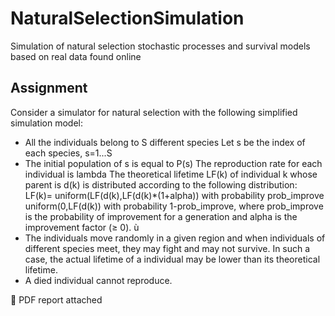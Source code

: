 # NaturalSelectionSimulation
Simulation of natural selection stochastic processes and survival models based on real data found online

## Assignment 
Consider a simulator for natural selection with the following simplified simulation model:
 - All the individuals belong to S different species Let s be the index of each species, s=1...S
 - The initial population of s is equal to P(s) The reproduction rate for each individual is lambda The theoretical lifetime  LF(k) of individual k whose parent is d(k) is distributed according to the following distribution: LF(k)= uniform(LF(d(k),LF(d(k)*(1+alpha)) with probability prob_improve uniform(0,LF(d(k)) with probability 1-prob_improve, where prob_improve is the probability of improvement for a generation and alpha is the improvement factor (≥ 0). ù
 - The individuals move randomly in a given region and when individuals of different species meet, they may fight and may not survive. In such a case, the actual lifetime of a individual may be lower than its theoretical lifetime.
 - A died individual cannot reproduce.

🔗 PDF report attached
